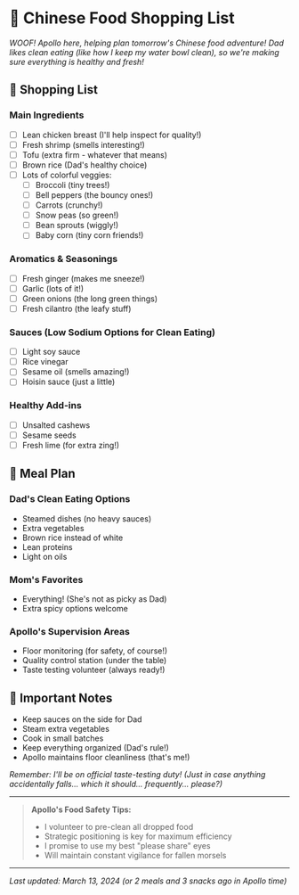 # 🥡 Chinese Food Shopping List

*WOOF! Apollo here, helping plan tomorrow's Chinese food adventure! Dad likes clean eating (like how I keep my water bowl clean), so we're making sure everything is healthy and fresh!*

## 🛒 Shopping List

### Main Ingredients
- [ ] Lean chicken breast (I'll help inspect for quality!)
- [ ] Fresh shrimp (smells interesting!)
- [ ] Tofu (extra firm - whatever that means)
- [ ] Brown rice (Dad's healthy choice)
- [ ] Lots of colorful veggies:
  - [ ] Broccoli (tiny trees!)
  - [ ] Bell peppers (the bouncy ones!)
  - [ ] Carrots (crunchy!)
  - [ ] Snow peas (so green!)
  - [ ] Bean sprouts (wiggly!)
  - [ ] Baby corn (tiny corn friends!)

### Aromatics & Seasonings
- [ ] Fresh ginger (makes me sneeze!)
- [ ] Garlic (lots of it!)
- [ ] Green onions (the long green things)
- [ ] Fresh cilantro (the leafy stuff)

### Sauces (Low Sodium Options for Clean Eating)
- [ ] Light soy sauce
- [ ] Rice vinegar
- [ ] Sesame oil (smells amazing!)
- [ ] Hoisin sauce (just a little)

### Healthy Add-ins
- [ ] Unsalted cashews
- [ ] Sesame seeds
- [ ] Fresh lime (for extra zing!)

## 🥢 Meal Plan

### Dad's Clean Eating Options
- Steamed dishes (no heavy sauces)
- Extra vegetables
- Brown rice instead of white
- Lean proteins
- Light on oils

### Mom's Favorites
- Everything! (She's not as picky as Dad)
- Extra spicy options welcome

### Apollo's Supervision Areas
- Floor monitoring (for safety, of course!)
- Quality control station (under the table)
- Taste testing volunteer (always ready!)

## 📝 Important Notes
- Keep sauces on the side for Dad
- Steam extra vegetables
- Cook in small batches
- Keep everything organized (Dad's rule!)
- Apollo maintains floor cleanliness (that's me!)

*Remember: I'll be on official taste-testing duty! (Just in case anything accidentally falls... which it should... frequently... please?)*

---

> **Apollo's Food Safety Tips:**
> - I volunteer to pre-clean all dropped food
> - Strategic positioning is key for maximum efficiency
> - I promise to use my best "please share" eyes
> - Will maintain constant vigilance for fallen morsels

---

*Last updated: March 13, 2024 (or 2 meals and 3 snacks ago in Apollo time)* 